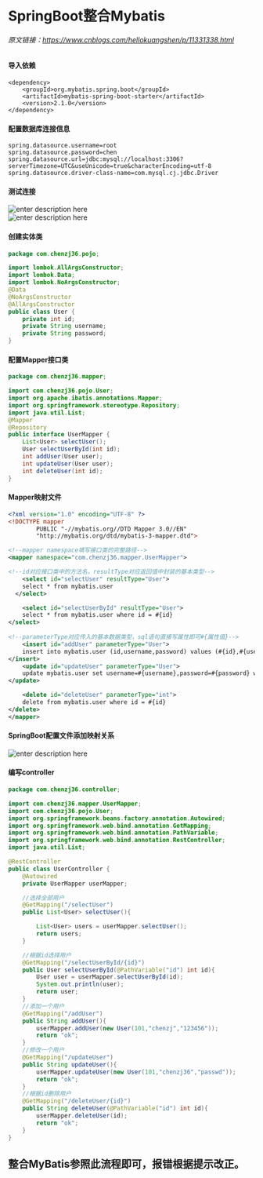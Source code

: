 # SpringBoot整合Mybatis
###### 原文链接：https://www.cnblogs.com/hellokuangshen/p/11331338.html
#### 导入依赖    
```
<dependency>
	<groupId>org.mybatis.spring.boot</groupId>
	<artifactId>mybatis-spring-boot-starter</artifactId>
	<version>2.1.0</version>
</dependency>
```
#### 配置数据库连接信息    
```
spring.datasource.username=root
spring.datasource.password=chen
spring.datasource.url=jdbc:mysql://localhost:3306?serverTimezone=UTC&useUnicode=true&characterEncoding=utf-8
spring.datasource.driver-class-name=com.mysql.cj.jdbc.Driver
```
#### 测试连接        
![enter description here](http://q5053ip41.bkt.clouddn.com/xsj/1580824572626.png)        
![enter description here](http://q5053ip41.bkt.clouddn.com/xsj/1580824626143.png)        
#### 创建实体类        
```java
package com.chenzj36.pojo;

import lombok.AllArgsConstructor;
import lombok.Data;
import lombok.NoArgsConstructor;
@Data
@NoArgsConstructor
@AllArgsConstructor
public class User {
    private int id;
    private String username;
    private String password;
}
```
#### 配置Mapper接口类    
```java
package com.chenzj36.mapper;

import com.chenzj36.pojo.User;
import org.apache.ibatis.annotations.Mapper;
import org.springframework.stereotype.Repository;
import java.util.List;
@Mapper
@Repository
public interface UserMapper {
    List<User> selectUser();
    User selectUserById(int id);
    int addUser(User user);
    int updateUser(User user);
    int deleteUser(int id);
}
```
#### Mapper映射文件    
```xml
<?xml version="1.0" encoding="UTF-8" ?>
<!DOCTYPE mapper
        PUBLIC "-//mybatis.org//DTD Mapper 3.0//EN"
        "http://mybatis.org/dtd/mybatis-3-mapper.dtd">

<!--mapper namespace填写接口类的完整路径-->
<mapper namespace="com.chenzj36.mapper.UserMapper">

<!--id对应接口类中的方法名，resultType对应返回值中封装的基本类型-->
    <select id="selectUser" resultType="User">
    select * from mybatis.user
  </select>

    <select id="selectUserById" resultType="User">
    select * from mybatis.user where id = #{id}
</select>
    
<!--parameterType对应传入的基本数据类型，sql语句直接写属性即可#{属性值}-->
    <insert id="addUser" parameterType="User">
    insert into mybatis.user (id,username,password) values (#{id},#{username},#{password})
</insert>
    <update id="updateUser" parameterType="User">
    update mybatis.user set username=#{username},password=#{password} where id = #{id}
</update>

    <delete id="deleteUser" parameterType="int">
    delete from mybatis.user where id = #{id}
</delete>
</mapper>
```
#### SpringBoot配置文件添加映射关系            
![enter description here](http://q5053ip41.bkt.clouddn.com/xsj/1580825846558.png)
#### 编写controller    
```java
package com.chenzj36.controller;

import com.chenzj36.mapper.UserMapper;
import com.chenzj36.pojo.User;
import org.springframework.beans.factory.annotation.Autowired;
import org.springframework.web.bind.annotation.GetMapping;
import org.springframework.web.bind.annotation.PathVariable;
import org.springframework.web.bind.annotation.RestController;
import java.util.List;

@RestController
public class UserController {
    @Autowired
    private UserMapper userMapper;

    //选择全部用户
    @GetMapping("/selectUser")
    public List<User> selectUser(){

        List<User> users = userMapper.selectUser();
        return users;
    }

    //根据id选择用户
    @GetMapping("/selectUserById/{id}")
    public User selectUserById(@PathVariable("id") int id){
        User user = userMapper.selectUserById(id);
        System.out.println(user);
        return user;
    }
    //添加一个用户
    @GetMapping("/addUser")
    public String addUser(){
        userMapper.addUser(new User(101,"chenzj","123456"));
        return "ok";
    }
    //修改一个用户
    @GetMapping("/updateUser")
    public String updateUser(){
        userMapper.updateUser(new User(101,"chenzj36","passwd"));
        return "ok";
    }
    //根据id删除用户
    @GetMapping("/deleteUser/{id}")
    public String deleteUser(@PathVariable("id") int id){
        userMapper.deleteUser(id);
        return "ok";
    }
}
```
## 整合MyBatis参照此流程即可，报错根据提示改正。 

